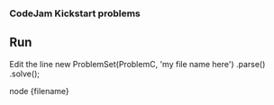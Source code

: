 ### CodeJam Kickstart problems

## Run
Edit the line 
new ProblemSet(ProblemC, 'my file name here')
    .parse()
    .solve();

node {filename}